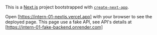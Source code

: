 This is a [Next.js](https://nextjs.org) project bootstrapped with [`create-next-app`](https://nextjs.org/docs/app/api-reference/cli/create-next-app).

Open [https://intern-01-nextjs.vercel.app] with your browser to see the deployed page. This page use a fake API, see API's details at [https://intern-01-fake-backend.onrender.com]
